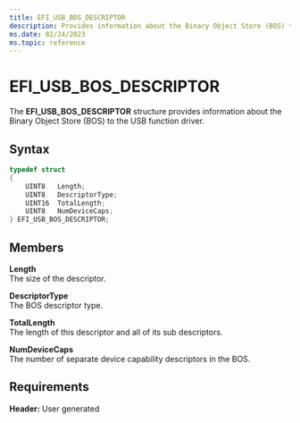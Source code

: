 ```yaml
---
title: EFI_USB_BOS_DESCRIPTOR
description: Provides information about the Binary Object Store (BOS) to the USB function driver.
ms.date: 02/24/2023
ms.topic: reference
---
```


# EFI_USB_BOS_DESCRIPTOR

The **EFI_USB_BOS_DESCRIPTOR** structure provides information about the Binary Object Store (BOS) to the USB function driver.

## Syntax

```cpp
typedef struct
{
    UINT8   Length;
    UINT8   DescriptorType;
    UINT16  TotalLength;
    UINT8   NumDeviceCaps;
} EFI_USB_BOS_DESCRIPTOR;
```

## Members

**Length**  
The size of the descriptor.

**DescriptorType**  
The BOS descriptor type.

**TotalLength**  
The length of this descriptor and all of its sub descriptors.

**NumDeviceCaps**  
The number of separate device capability descriptors in the BOS.

## Requirements

**Header:** User generated
